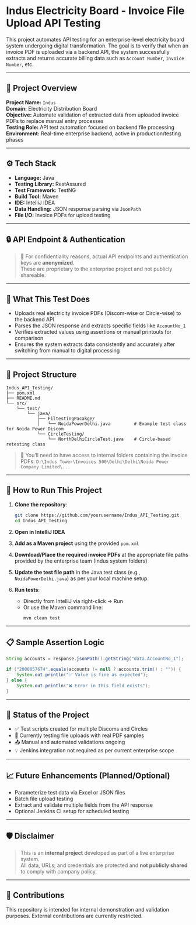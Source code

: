 # Indus Electricity Board - Invoice File Upload API Testing

This project automates API testing for an enterprise-level electricity board system undergoing digital transformation. The goal is to verify that when an invoice PDF is uploaded via a backend API, the system successfully extracts and returns accurate billing data such as `Account Number`, `Invoice Number`, etc.

---

## 📌 Project Overview

**Project Name:** `Indus`  
**Domain:** Electricity Distribution Board  
**Objective:** Automate validation of extracted data from uploaded invoice PDFs to replace manual entry processes  
**Testing Role:** API test automation focused on backend file processing  
**Environment:** Real-time enterprise backend, active in production/testing phases  

---

## ⚙️ Tech Stack

- **Language:** Java
- **Testing Library:** RestAssured
- **Test Framework:** TestNG
- **Build Tool:** Maven
- **IDE:** IntelliJ IDEA
- **Data Handling:** JSON response parsing via `JsonPath`
- **File I/O:** Invoice PDFs for upload testing

---

## 🔒 API Endpoint & Authentication

> 🚫 For confidentiality reasons, actual API endpoints and authentication keys are **anonymized**.  
> These are proprietary to the enterprise project and not publicly shareable.

---

## 🧪 What This Test Does

- Uploads real electricity invoice PDFs (Discom-wise or Circle-wise) to the backend API
- Parses the JSON response and extracts specific fields like `AccountNo_1`
- Verifies extracted values using assertions or manual printouts for comparison
- Ensures the system extracts data consistently and accurately after switching from manual to digital processing

---

## 📂 Project Structure

```
Indus_API_Testing/
├── pom.xml
├── README.md
└── src/
    └── test/
        └── java/
            ├── FiltestingPacakge/
            │   └── NoidaPowerDelhi.java         # Example test class for Noida Power Discom
            └── CircleTesting/
                └── NorthDelhiCircleTest.java    # Circle-based retesting class
```

> 📁 You’ll need to have access to internal folders containing the invoice PDFs:
> `D:\Indus Tower\Invoices 500\Delhi\Delhi\Noida Power Company Limited\...`

---

## 🚀 How to Run This Project

1. **Clone the repository**:
   ```bash
   git clone https://github.com/yourusername/Indus_API_Testing.git
   cd Indus_API_Testing
   ```

2. **Open in IntelliJ IDEA**

3. **Add as a Maven project** using the provided `pom.xml`

4. **Download/Place the required invoice PDFs** at the appropriate file paths provided by the enterprise team (Indus system folders)

5. **Update the test file path** in the Java test class (e.g., `NoidaPowerDelhi.java`) as per your local machine setup.

6. **Run tests**:
   - Directly from IntelliJ via right-click → Run
   - Or use the Maven command line:
     ```bash
     mvn clean test
     ```

---

## 📋 Sample Assertion Logic

```java
String accounts = response.jsonPath().getString("data.AccountNo_1");

if ("2000057674".equals(accounts != null ? accounts.trim() : "")) {
    System.out.println("✅ Value is fine as expected");
} else {
    System.out.println("❌ Error in this field exists");
}
```

---

## 📌 Status of the Project

- ✅ Test scripts created for multiple Discoms and Circles
- 🧪 Currently testing file uploads with real PDF samples
- 📤 Manual and automated validations ongoing
- 💡 Jenkins integration not required as per current enterprise scope

---

## 📈 Future Enhancements (Planned/Optional)

- Parameterize test data via Excel or JSON files
- Batch file upload testing
- Extract and validate multiple fields from the API response
- Optional Jenkins CI setup for scheduled testing

---

## 🛡️ Disclaimer

> This is an **internal project** developed as part of a live enterprise system.  
> All data, URLs, and credentials are protected and **not publicly shared** to comply with company policy.

---

## 🤝 Contributions

This repository is intended for internal demonstration and validation purposes. External contributions are currently restricted.

